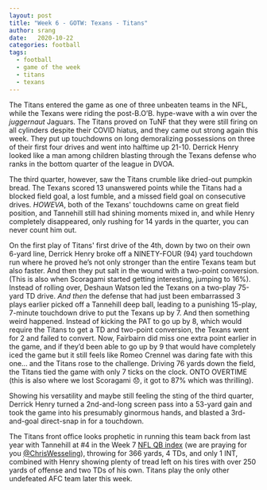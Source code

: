```yaml
---
layout: post
title: "Week 6 - GOTW: Texans - Titans"
author: srang
date:   2020-10-22
categories: football
tags:
  - football
  - game of the week
  - titans
  - texans
---
```


The Titans entered the game as one of three unbeaten teams in the NFL, while
the Texans were riding the post-B.O’B. hype-wave with a win over the
_juggernaut_ Jaguars. The Titans proved on TuNF that they were still firing on
all cylinders despite their COVID hiatus, and they came out strong again this
week. They put up touchdowns on long demoralizing possessions on three of
their first four drives and went into halftime up 21-10. Derrick Henry looked
like a man among children blasting through the Texans defense who ranks in the
bottom quarter of the league in DVOA.

The third quarter, however, saw the Titans crumble like dried-out pumpkin
bread. The Texans scored 13 unanswered points while the Titans had a blocked
field goal, a lost fumble, and a missed field goal on consecutive drives.
_HOWEVA_, both of the Texans' touchdowns came on great field position, and
Tannehill still had shining moments mixed in, and while Henry completely
disappeared, only rushing for 14 yards in the quarter, you can never count him
out.

On the first play of Titans' first drive of the 4th, down by two on their
own 6-yard line, Derrick Henry broke off a NINETY-FOUR (94) yard touchdown run
where he proved he’s not only stronger than the entire Texans team but also
faster. And then they put salt in the wound with a two-point conversion. (This
is also when Scoragami started getting interesting, jumping to 16%). Instead of
rolling over, Deshaun Watson led the Texans on a two-play 75-yard TD drive.
*And then* the defense that had just been embarrassed 3 plays earlier picked
off a Tannehill deep ball, leading to a punishing 15-play, 7-minute touchdown
drive to put the Texans up by 7. And then something weird happened. Instead of
kicking the PAT to go up by 8, which would require the Titans to get a TD and
two-point conversion, the Texans went for 2 and failed to convert. Now,
Fairbairn did miss one extra point earlier in the game, and if they’d been able
to go up by 9 that would have completely iced the game but it still feels like
Romeo Crennel was daring fate with this one... and the Titans rose to the
challenge. Driving 76 yards down the field, the Titans tied the game with only
7 ticks on the clock. ONTO OVERTIME (this is also where we lost Scoragami
:disappointed:, it got to 87% which was thrilling).

Showing his versatility and maybe still feeling the sting of the third quarter,
Derrick Henry turned a 2nd-and-long screen pass into a 53-yard gain and took
the game into his presumably ginormous hands, and blasted a 3rd-and-goal
direct-snap in for a touchdown.

The Titans front office looks prophetic in running this team back from last year
with Tannehill at #4 in the Week 7 [NFL QB
index](https://www.nfl.com/news/qb-index-week-7-change-at-no-1-tom-brady-rises-into-top-10)
(we are praying for you [@ChrisWesseling](https://twitter.com/chriswesseling)),
throwing for 366 yards, 4 TDs, and only 1 INT, combined with Henry showing
plenty of tread left on his tires with over 250 yards of offense and two TDs of
his own. Titans play the only other undefeated AFC team later this week.

